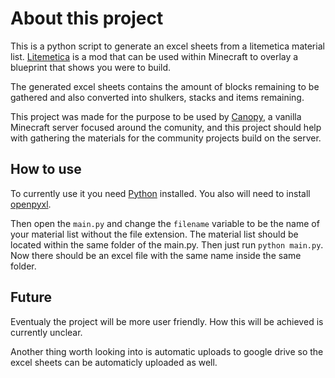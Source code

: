 # About this project
This is a python script to generate an excel sheets from a litemetica material list. [Litemetica](https://modrinth.com/mod/litematica) is a mod that can be used within Minecraft to overlay a blueprint that shows you were to build.

The generated excel sheets contains the amount of blocks remaining to be gathered and also converted into shulkers, stacks and items remaining.

This project was made for the purpose to be used by [Canopy](https://www.canopymc.net/), a vanilla Minecraft server focused around the comunity, and this project should help with gathering the materials for the community projects build on the server.

## How to use
To currently use it you need [Python](https://www.python.org/) installed. You also will need to install [openpyxl](https://openpyxl.readthedocs.io/en/stable/).

Then open the `main.py` and change the `filename` variable to be the name of your material list without the file extension. The material list should be located within the same folder of the main.py. Then just run `python main.py`. Now there should be an excel file with the same name inside the same folder.

## Future
Eventualy the project will be more user friendly. How this will be achieved is currently unclear.

Another thing worth looking into is automatic uploads to google drive so the excel sheets can be automaticly uploaded as well.